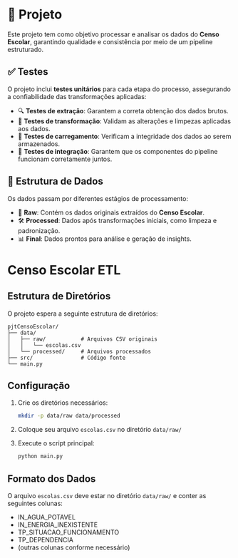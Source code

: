 # 📌 Projeto

Este projeto tem como objetivo processar e analisar os dados do **Censo Escolar**, garantindo qualidade e consistência por meio de um pipeline estruturado.  

## ✅ Testes  

O projeto inclui **testes unitários** para cada etapa do processo, assegurando a confiabilidade das transformações aplicadas:  

- 🔍 **Testes de extração**: Garantem a correta obtenção dos dados brutos.  
- 🔄 **Testes de transformação**: Validam as alterações e limpezas aplicadas aos dados.  
- 💾 **Testes de carregamento**: Verificam a integridade dos dados ao serem armazenados.  
- 🔗 **Testes de integração**: Garantem que os componentes do pipeline funcionam corretamente juntos.  

## 📁 Estrutura de Dados  

Os dados passam por diferentes estágios de processamento:  

- 📂 **Raw**: Contém os dados originais extraídos do **Censo Escolar**.  
- 🛠️ **Processed**: Dados após transformações iniciais, como limpeza e padronização.  
- 📊 **Final**: Dados prontos para análise e geração de insights.  

# Censo Escolar ETL

## Estrutura de Diretórios

O projeto espera a seguinte estrutura de diretórios:

```
pjtCensoEscolar/
├── data/
│   ├── raw/           # Arquivos CSV originais
│   │   └── escolas.csv
│   └── processed/     # Arquivos processados
├── src/               # Código fonte
└── main.py
```

## Configuração

1. Crie os diretórios necessários:
   ```bash
   mkdir -p data/raw data/processed
   ```

2. Coloque seu arquivo `escolas.csv` no diretório `data/raw/`

3. Execute o script principal:
   ```bash
   python main.py
   ```

## Formato dos Dados

O arquivo `escolas.csv` deve estar no diretório `data/raw/` e conter as seguintes colunas:
- IN_AGUA_POTAVEL
- IN_ENERGIA_INEXISTENTE
- TP_SITUACAO_FUNCIONAMENTO
- TP_DEPENDENCIA
- (outras colunas conforme necessário)
